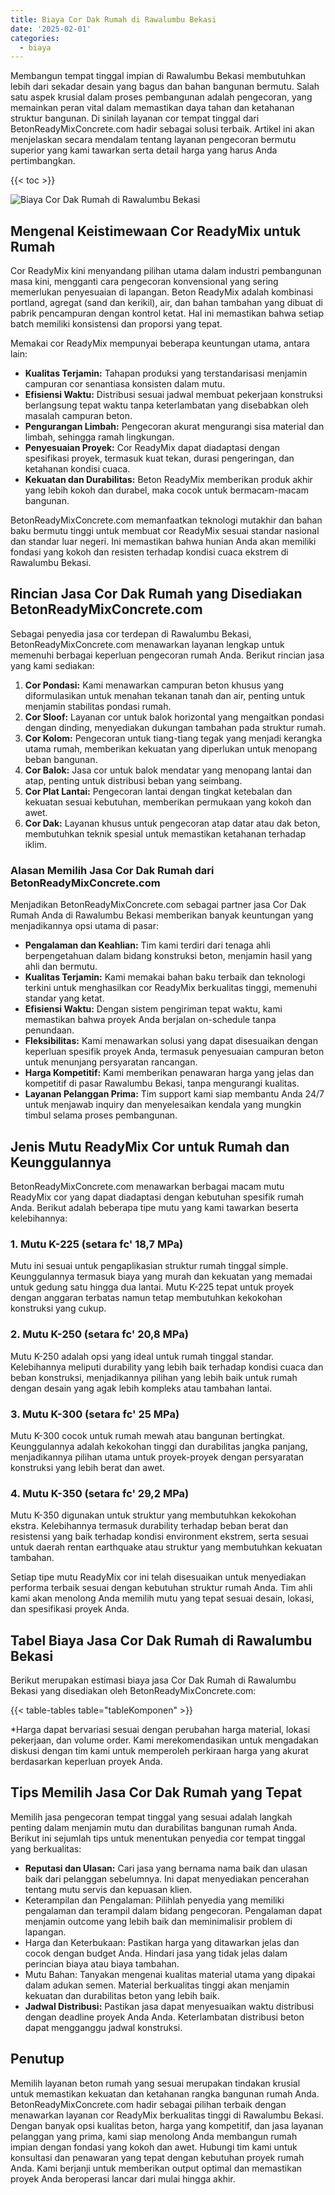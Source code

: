 ```yaml
---
title: Biaya Cor Dak Rumah di Rawalumbu Bekasi
date: '2025-02-01'
categories:
  - biaya
---
```


Membangun tempat tinggal impian di Rawalumbu Bekasi membutuhkan lebih dari sekadar desain yang bagus dan bahan bangunan bermutu. Salah satu aspek krusial dalam proses pembangunan adalah pengecoran, yang memainkan peran vital dalam memastikan daya tahan dan ketahanan struktur bangunan. Di sinilah layanan cor tempat tinggal dari BetonReadyMixConcrete.com hadir sebagai solusi terbaik. Artikel ini akan menjelaskan secara mendalam tentang layanan pengecoran bermutu superior yang kami tawarkan serta detail harga yang harus Anda pertimbangkan.

{{< toc >}}

![Biaya Cor Dak Rumah di Rawalumbu Bekasi](https://betoncor8.github.io/cor/harga-beton-readymix-concrete%20(20).png)

## Mengenal Keistimewaan Cor ReadyMix untuk Rumah

Cor ReadyMix kini menyandang pilihan utama dalam industri pembangunan masa kini, mengganti cara pengecoran konvensional yang sering memerlukan penyesuaian di lapangan. Beton ReadyMix adalah kombinasi portland, agregat (sand dan kerikil), air, dan bahan tambahan yang dibuat di pabrik pencampuran dengan kontrol ketat. Hal ini memastikan bahwa setiap batch memiliki konsistensi dan proporsi yang tepat.

Memakai cor ReadyMix mempunyai beberapa keuntungan utama, antara lain:

- **Kualitas Terjamin:** Tahapan produksi yang terstandarisasi menjamin campuran cor senantiasa konsisten dalam mutu.
- **Efisiensi Waktu:** Distribusi sesuai jadwal membuat pekerjaan konstruksi berlangsung tepat waktu tanpa keterlambatan yang disebabkan oleh masalah campuran beton.
- **Pengurangan Limbah:** Pengecoran akurat mengurangi sisa material dan limbah, sehingga ramah lingkungan.
- **Penyesuaian Proyek:** Cor ReadyMix dapat diadaptasi dengan spesifikasi proyek, termasuk kuat tekan, durasi pengeringan, dan ketahanan kondisi cuaca.
- **Kekuatan dan Durabilitas:** Beton ReadyMix memberikan produk akhir yang lebih kokoh dan durabel, maka cocok untuk bermacam-macam bangunan.

BetonReadyMixConcrete.com memanfaatkan teknologi mutakhir dan bahan baku bermutu tinggi untuk membuat cor ReadyMix sesuai standar nasional dan standar luar negeri. Ini memastikan bahwa hunian Anda akan memiliki fondasi yang kokoh dan resisten terhadap kondisi cuaca ekstrem di Rawalumbu Bekasi.

## Rincian Jasa Cor Dak Rumah yang Disediakan BetonReadyMixConcrete.com

Sebagai penyedia jasa cor terdepan di Rawalumbu Bekasi, BetonReadyMixConcrete.com menawarkan layanan lengkap untuk memenuhi berbagai keperluan pengecoran rumah Anda. Berikut rincian jasa yang kami sediakan:

1. **Cor Pondasi:** Kami menawarkan campuran beton khusus yang diformulasikan untuk menahan tekanan tanah dan air, penting untuk menjamin stabilitas pondasi rumah.
2. **Cor Sloof:** Layanan cor untuk balok horizontal yang mengaitkan pondasi dengan dinding, menyediakan dukungan tambahan pada struktur rumah.
3. **Cor Kolom:** Pengecoran untuk tiang-tiang tegak yang menjadi kerangka utama rumah, memberikan kekuatan yang diperlukan untuk menopang beban bangunan.
4. **Cor Balok:** Jasa cor untuk balok mendatar yang menopang lantai dan atap, penting untuk distribusi beban yang seimbang.
5. **Cor Plat Lantai:** Pengecoran lantai dengan tingkat ketebalan dan kekuatan sesuai kebutuhan, memberikan permukaan yang kokoh dan awet.
6. **Cor Dak:** Layanan khusus untuk pengecoran atap datar atau dak beton, membutuhkan teknik spesial untuk memastikan ketahanan terhadap iklim.

### Alasan Memilih Jasa Cor Dak Rumah dari BetonReadyMixConcrete.com

Menjadikan BetonReadyMixConcrete.com sebagai partner jasa Cor Dak Rumah Anda di Rawalumbu Bekasi memberikan banyak keuntungan yang menjadikannya opsi utama di pasar:

- **Pengalaman dan Keahlian:** Tim kami terdiri dari tenaga ahli berpengetahuan dalam bidang konstruksi beton, menjamin hasil yang ahli dan bermutu.
- **Kualitas Terjamin:** Kami memakai bahan baku terbaik dan teknologi terkini untuk menghasilkan cor ReadyMix berkualitas tinggi, memenuhi standar yang ketat.
- **Efisiensi Waktu:** Dengan sistem pengiriman tepat waktu, kami memastikan bahwa proyek Anda berjalan on-schedule tanpa penundaan.
- **Fleksibilitas:** Kami menawarkan solusi yang dapat disesuaikan dengan keperluan spesifik proyek Anda, termasuk penyesuaian campuran beton untuk menunjang persyaratan rancangan.
- **Harga Kompetitif:** Kami memberikan penawaran harga yang jelas dan kompetitif di pasar Rawalumbu Bekasi, tanpa mengurangi kualitas.
- **Layanan Pelanggan Prima:** Tim support kami siap membantu Anda 24/7 untuk menjawab inquiry dan menyelesaikan kendala yang mungkin timbul selama proses pembangunan.

## Jenis Mutu ReadyMix Cor untuk Rumah dan Keunggulannya

BetonReadyMixConcrete.com menawarkan berbagai macam mutu ReadyMix cor yang dapat diadaptasi dengan kebutuhan spesifik rumah Anda. Berikut adalah beberapa tipe mutu yang kami tawarkan beserta kelebihannya:

### 1\. Mutu K-225 (setara fc' 18,7 MPa)

Mutu ini sesuai untuk pengaplikasian struktur rumah tinggal simple. Keunggulannya termasuk biaya yang murah dan kekuatan yang memadai untuk gedung satu hingga dua lantai. Mutu K-225 tepat untuk proyek dengan anggaran terbatas namun tetap membutuhkan kekokohan konstruksi yang cukup.

### 2\. Mutu K-250 (setara fc' 20,8 MPa)

Mutu K-250 adalah opsi yang ideal untuk rumah tinggal standar. Kelebihannya meliputi durability yang lebih baik terhadap kondisi cuaca dan beban konstruksi, menjadikannya pilihan yang lebih baik untuk rumah dengan desain yang agak lebih kompleks atau tambahan lantai.

### 3\. Mutu K-300 (setara fc' 25 MPa)

Mutu K-300 cocok untuk rumah mewah atau bangunan bertingkat. Keunggulannya adalah kekokohan tinggi dan durabilitas jangka panjang, menjadikannya pilihan utama untuk proyek-proyek dengan persyaratan konstruksi yang lebih berat dan awet.

### 4\. Mutu K-350 (setara fc' 29,2 MPa)

Mutu K-350 digunakan untuk struktur yang membutuhkan kekokohan ekstra. Kelebihannya termasuk durability terhadap beban berat dan resistensi yang baik terhadap kondisi environment ekstrem, serta sesuai untuk daerah rentan earthquake atau struktur yang membutuhkan kekuatan tambahan.

Setiap tipe mutu ReadyMix cor ini telah disesuaikan untuk menyediakan performa terbaik sesuai dengan kebutuhan struktur rumah Anda. Tim ahli kami akan menolong Anda memilih mutu yang tepat sesuai desain, lokasi, dan spesifikasi proyek Anda.

## Tabel Biaya Jasa Cor Dak Rumah di Rawalumbu Bekasi

Berikut merupakan estimasi biaya jasa Cor Dak Rumah di Rawalumbu Bekasi yang disediakan oleh BetonReadyMixConcrete.com:

{{< table-tables table="tableKomponen" >}}

\*Harga dapat bervariasi sesuai dengan perubahan harga material, lokasi pekerjaan, dan volume order. Kami merekomendasikan untuk mengadakan diskusi dengan tim kami untuk memperoleh perkiraan harga yang akurat berdasarkan keperluan proyek Anda.

## Tips Memilih Jasa Cor Dak Rumah yang Tepat

Memilih jasa pengecoran tempat tinggal yang sesuai adalah langkah penting dalam menjamin mutu dan durabilitas bangunan rumah Anda. Berikut ini sejumlah tips untuk menentukan penyedia cor tempat tinggal yang berkualitas:

- **Reputasi dan Ulasan:** Cari jasa yang bernama nama baik dan ulasan baik dari pelanggan sebelumnya. Ini dapat menyediakan pencerahan tentang mutu servis dan kepuasan klien.
- Keterampilan dan Pengalaman: Pilihlah penyedia yang memiliki pengalaman dan terampil dalam bidang pengecoran. Pengalaman dapat menjamin outcome yang lebih baik dan meminimalisir problem di lapangan.
- Harga dan Keterbukaan: Pastikan harga yang ditawarkan jelas dan cocok dengan budget Anda. Hindari jasa yang tidak jelas dalam perincian biaya atau biaya tambahan.
- Mutu Bahan: Tanyakan mengenai kualitas material utama yang dipakai dalam adukan semen. Material berkualitas tinggi akan menjamin kekuatan dan durabilitas beton yang lebih baik.
- **Jadwal Distribusi:** Pastikan jasa dapat menyesuaikan waktu distribusi dengan deadline proyek Anda Anda. Keterlambatan distribusi beton dapat mengganggu jadwal konstruksi.

## Penutup

Memilih layanan beton rumah yang sesuai merupakan tindakan krusial untuk memastikan kekuatan dan ketahanan rangka bangunan rumah Anda. BetonReadyMixConcrete.com hadir sebagai pilihan terbaik dengan menawarkan layanan cor ReadyMix berkualitas tinggi di Rawalumbu Bekasi. Dengan banyak opsi kualitas beton, harga yang kompetitif, dan jasa layanan pelanggan yang prima, kami siap menolong Anda membangun rumah impian dengan fondasi yang kokoh dan awet. Hubungi tim kami untuk konsultasi dan penawaran yang tepat dengan kebutuhan proyek rumah Anda. Kami berjanji untuk memberikan output optimal dan memastikan proyek Anda beroperasi lancar dari mulai hingga akhir.
